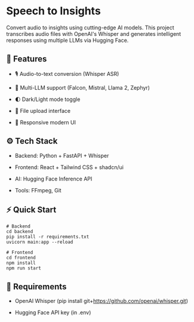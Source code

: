 # Speech to Insights

Convert audio to insights using cutting-edge AI models. This project transcribes audio files with OpenAI's Whisper and generates intelligent responses using multiple LLMs via Hugging Face.

## 🚀 Features
- 🎙️ Audio-to-text conversion (Whisper ASR)

- 🧠 Multi-LLM support (Falcon, Mistral, Llama 2, Zephyr)

- 🌓 Dark/Light mode toggle

- 📁 File upload interface

- 📱 Responsive modern UI

## ⚙️ Tech Stack
- Backend: Python + FastAPI + Whisper

- Frontend: React + Tailwind CSS + shadcn/ui

- AI: Hugging Face Inference API

- Tools: FFmpeg, Git

## ⚡ Quick Start
```shell
# Backend
cd backend
pip install -r requirements.txt
uvicorn main:app --reload

# Frontend 
cd frontend
npm install
npm run start
```
## 📝 Requirements
- OpenAI Whisper (pip install git+https://github.com/openai/whisper.git)

- Hugging Face API key (in .env)